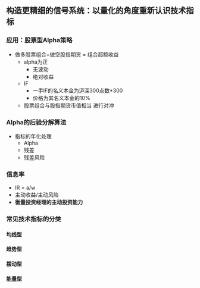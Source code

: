 ## 构造更精细的信号系统：以量化的角度重新认识技术指标
### 应用：股票型Alpha策略
- 做多股票组合+做空股指期货 = 组合超额收益
  - alpha为正
    - 无波动
    - 绝对收益
  - IF
    - 一手IF的名义本金为沪深300点数*300
    - 价格为其名义本金的10%
  - 股票组合与股指期货市值相当 进行对冲
### Alpha的后验分解算法
- 指标的年化处理
  - Alpha
  - 残差
  - 残差风险
### 信息率
- IR = a/w
- 主动收益/主动风险
- **衡量投资经理的主动投资能力**
### 常见技术指标的分类
#### 均线型
#### 趋势型
#### 摆动型
#### 能量型
